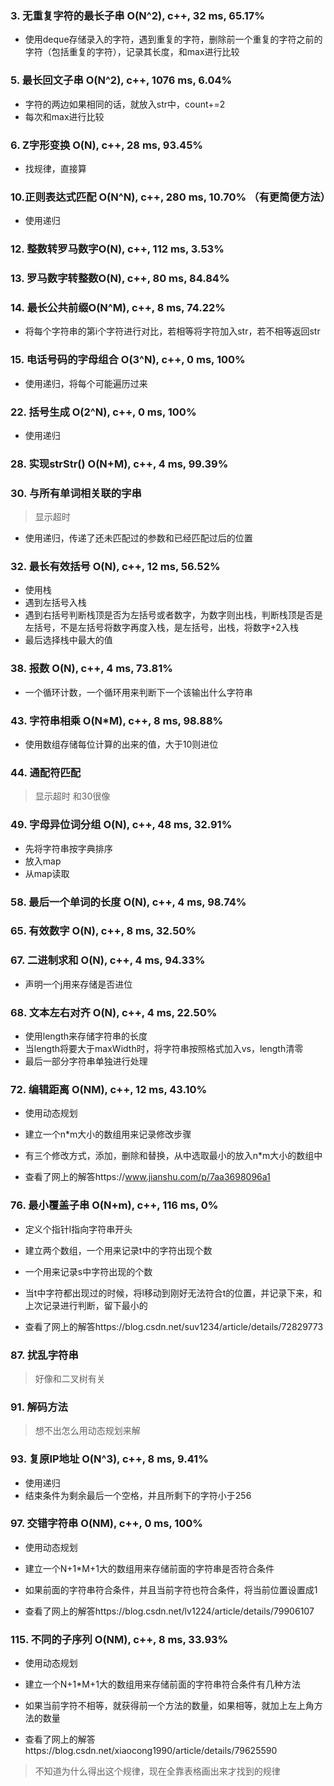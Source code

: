 ### 3. 无重复字符的最长子串 O(N^2), c++, 32 ms, 65.17%
* 使用deque存储录入的字符，遇到重复的字符，删除前一个重复的字符之前的字符（包括重复的字符），记录其长度，和max进行比较
### 5. 最长回文子串 O(N^2), c++, 1076 ms, 6.04%
* 字符的两边如果相同的话，就放入str中，count+=2
* 每次和max进行比较
### 6. Z字形变换 O(N), c++, 28 ms, 93.45%
* 找规律，直接算
### 10.正则表达式匹配 O(N^N), c++, 280 ms, 10.70%  （有更简便方法）
* 使用递归
### 12. 整数转罗马数字O(N), c++, 112 ms, 3.53%
### 13. 罗马数字转整数O(N), c++, 80 ms, 84.84%
### 14. 最长公共前缀O(N^M), c++, 8 ms, 74.22%
* 将每个字符串的第i个字符进行对比，若相等将字符加入str，若不相等返回str
### 15. 电话号码的字母组合 O(3^N), c++, 0 ms, 100%
* 使用递归，将每个可能遍历过来
### 22. 括号生成 O(2^N), c++, 0 ms, 100%
* 使用递归
### 28. 实现strStr() O(N+M), c++, 4 ms, 99.39%
### 30. 与所有单词相关联的字串
> 显示超时
* 使用递归，传递了还未匹配过的参数和已经匹配过后的位置
### 32. 最长有效括号 O(N), c++, 12 ms, 56.52%
* 使用栈
* 遇到左括号入栈
* 遇到右括号判断栈顶是否为左括号或者数字，为数字则出栈，判断栈顶是否是左括号，不是左括号将数字再度入栈，是左括号，出栈，将数字+2入栈
* 最后选择栈中最大的值
### 38. 报数 O(N), c++, 4 ms, 73.81%
* 一个循环计数，一个循环用来判断下一个该输出什么字符串
### 43. 字符串相乘 O(N*M), c++, 8 ms, 98.88%
* 使用数组存储每位计算的出来的值，大于10则进位
### 44. 通配符匹配
> 显示超时
> 和30很像
### 49. 字母异位词分组 O(N), c++, 48 ms, 32.91%
* 先将字符串按字典排序
* 放入map
* 从map读取
### 58. 最后一个单词的长度 O(N), c++, 4 ms, 98.74%
### 65. 有效数字 O(N), c++, 8 ms, 32.50%
### 67. 二进制求和 O(N), c++, 4 ms, 94.33%
* 声明一个j用来存储是否进位
### 68. 文本左右对齐 O(N), c++, 4 ms, 22.50%
* 使用length来存储字符串的长度
* 当length将要大于maxWidth时，将字符串按照格式加入vs，length清零
* 最后一部分字符串单独进行处理
### 72. 编辑距离 O(NM), c++, 12 ms, 43.10%
* 使用动态规划
* 建立一个n*m大小的数组用来记录修改步骤
* 有三个修改方式，添加，删除和替换，从中选取最小的放入n*m大小的数组中

* 查看了网上的解答https://www.jianshu.com/p/7aa3698096a1
### 76. 最小覆盖子串 O(N+m), c++, 116 ms, 0%
* 定义个指针l指向字符串开头
* 建立两个数组，一个用来记录t中的字符出现个数
* 一个用来记录s中字符出现的个数
* 当t中字符都出现过的时候，将l移动到刚好无法符合t的位置，并记录下来，和上次记录进行判断，留下最小的

* 查看了网上的解答https://blog.csdn.net/suv1234/article/details/72829773
### 87. 扰乱字符串
> 好像和二叉树有关
### 91. 解码方法
> 想不出怎么用动态规划来解
### 93. 复原IP地址 O(N^3), c++, 8 ms, 9.41%
* 使用递归
* 结束条件为剩余最后一个空格，并且所剩下的字符小于256
### 97. 交错字符串 O(NM), c++, 0 ms, 100%
* 使用动态规划
* 建立一个N+1*M+1大的数组用来存储前面的字符串是否符合条件
* 如果前面的字符串符合条件，并且当前字符也符合条件，将当前位置设置成1

* 查看了网上的解答https://blog.csdn.net/lv1224/article/details/79906107
### 115. 不同的子序列 O(NM), c++, 8 ms, 33.93%
* 使用动态规划
* 建立一个N+1*M+1大的数组用来存储前面的字符串符合条件有几种方法
* 如果当前字符不相等，就获得前一个方法的数量，如果相等，就加上左上角方法的数量

* 查看了网上的解答https://blog.csdn.net/xiaocong1990/article/details/79625590
> 不知道为什么得出这个规律，现在全靠表格画出来才找到的规律
